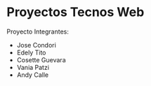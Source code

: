 # Proyectos Tecnos Web
Proyecto
Integrantes:
- Jose Condori
- Edely Tito
- Cosette Guevara
- Vania Patzi
- Andy Calle
